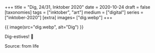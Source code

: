 +++
title = "Dig, 24/31, Inktober 2020"
date = 2020-10-24
draft =  false
[taxonomies]
tags = ["inktober", "art"]
medium = ["digital"]
series = ["inktober-2020"]
[extra]
images= ["dig.webp"]
+++

{{ image(src="dig.webp", alt="Dig") }}

Dig-estives! 🤤

Source: from life
